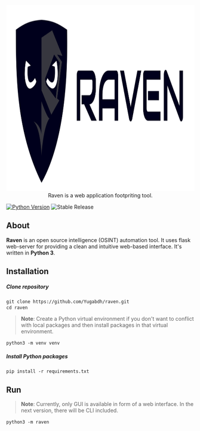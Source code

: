 
<p align="center">
<img src='raven/assets/img/svg/logo-text.svg' height='500'></img>
Raven is a web application footpriting tool.
</p>

[![Python Version](https://img.shields.io/badge/python-3.6+-green)](https://www.python.org)
![Stable Release](https://img.shields.io/badge/version-1.0-blue.svg)


## About

**Raven** is an open source intelligence (OSINT) automation tool. It uses flask web-server for providing a clean and intuitive web-based interface. It's written in **Python 3**.

## Installation
##### Clone repository
```
git clone https://github.com/Yugabdh/raven.git
cd raven
```
> __Note__:
> Create a Python virtual environment if you don't want to conflict with local packages and then install packages in that virtual environment.

```
python3 -m venv venv
```
##### Install Python packages
```
pip install -r requirements.txt
```
## Run
> __Note__:
> Currently, only GUI is available in form of a web interface. In the next version, there will be CLI included.
```
python3 -m raven
```